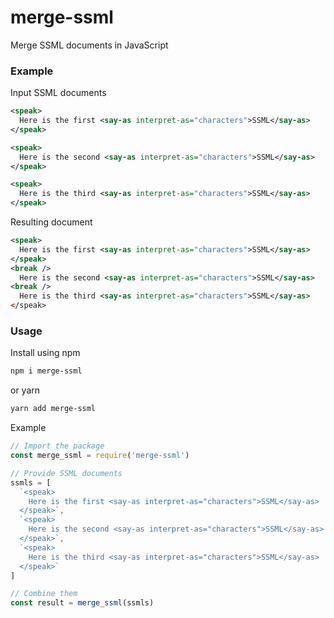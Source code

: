 # merge-ssml

Merge SSML documents in JavaScript

### Example

Input SSML documents

```xml
<speak>
  Here is the first <say-as interpret-as="characters">SSML</say-as>
</speak>
```

```xml
<speak>
  Here is the second <say-as interpret-as="characters">SSML</say-as>
</speak>
```

```xml
<speak>
  Here is the third <say-as interpret-as="characters">SSML</say-as>
</speak>
```

Resulting document

```xml
<speak>
  Here is the first <say-as interpret-as="characters">SSML</say-as>
</speak>
<break />
  Here is the second <say-as interpret-as="characters">SSML</say-as>
<break />
  Here is the third <say-as interpret-as="characters">SSML</say-as>
</speak>
```

### Usage

Install using npm

```sh
npm i merge-ssml
```

or yarn

```sh
yarn add merge-ssml
```

Example

```js
// Import the package
const merge_ssml = require('merge-ssml')

// Provide SSML documents
ssmls = [
  `<speak>
    Here is the first <say-as interpret-as="characters">SSML</say-as>
  </speak>`,
  `<speak>
    Here is the second <say-as interpret-as="characters">SSML</say-as>
  </speak>`,
  `<speak>
    Here is the third <say-as interpret-as="characters">SSML</say-as>
  </speak>`
]

// Combine them
const result = merge_ssml(ssmls)
```
